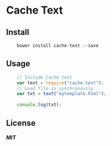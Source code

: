 Cache Text
==========


## Install

```
	bower install cache-text --save
```

## Usage

```js
	// Include Cache text
	var text = require("cache-text");
	// Load file in synchronously
	var txt = text("mytemplate.html");
	
	console.log(txt);
```

## License

***MIT***
